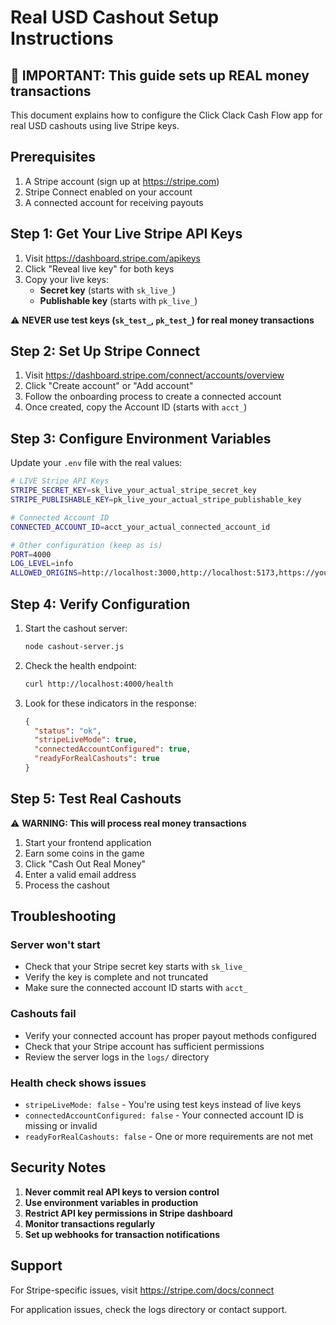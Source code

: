 # Real USD Cashout Setup Instructions

## 🚨 IMPORTANT: This guide sets up REAL money transactions

This document explains how to configure the Click Clack Cash Flow app for real USD cashouts using live Stripe keys.

## Prerequisites

1. A Stripe account (sign up at https://stripe.com)
2. Stripe Connect enabled on your account
3. A connected account for receiving payouts

## Step 1: Get Your Live Stripe API Keys

1. Visit https://dashboard.stripe.com/apikeys
2. Click "Reveal live key" for both keys
3. Copy your live keys:
   - **Secret key** (starts with `sk_live_`)
   - **Publishable key** (starts with `pk_live_`)

⚠️ **NEVER use test keys (`sk_test_`, `pk_test_`) for real money transactions**

## Step 2: Set Up Stripe Connect

1. Visit https://dashboard.stripe.com/connect/accounts/overview
2. Click "Create account" or "Add account"
3. Follow the onboarding process to create a connected account
4. Once created, copy the Account ID (starts with `acct_`)

## Step 3: Configure Environment Variables

Update your `.env` file with the real values:

```bash
# LIVE Stripe API Keys
STRIPE_SECRET_KEY=sk_live_your_actual_stripe_secret_key
STRIPE_PUBLISHABLE_KEY=pk_live_your_actual_stripe_publishable_key

# Connected Account ID
CONNECTED_ACCOUNT_ID=acct_your_actual_connected_account_id

# Other configuration (keep as is)
PORT=4000
LOG_LEVEL=info
ALLOWED_ORIGINS=http://localhost:3000,http://localhost:5173,https://your-production-domain.com
```

## Step 4: Verify Configuration

1. Start the cashout server:
   ```bash
   node cashout-server.js
   ```

2. Check the health endpoint:
   ```bash
   curl http://localhost:4000/health
   ```

3. Look for these indicators in the response:
   ```json
   {
     "status": "ok",
     "stripeLiveMode": true,
     "connectedAccountConfigured": true,
     "readyForRealCashouts": true
   }
   ```

## Step 5: Test Real Cashouts

⚠️ **WARNING: This will process real money transactions**

1. Start your frontend application
2. Earn some coins in the game
3. Click "Cash Out Real Money"
4. Enter a valid email address
5. Process the cashout

## Troubleshooting

### Server won't start
- Check that your Stripe secret key starts with `sk_live_`
- Verify the key is complete and not truncated
- Make sure the connected account ID starts with `acct_`

### Cashouts fail
- Verify your connected account has proper payout methods configured
- Check that your Stripe account has sufficient permissions
- Review the server logs in the `logs/` directory

### Health check shows issues
- `stripeLiveMode: false` - You're using test keys instead of live keys
- `connectedAccountConfigured: false` - Your connected account ID is missing or invalid
- `readyForRealCashouts: false` - One or more requirements are not met

## Security Notes

1. **Never commit real API keys to version control**
2. **Use environment variables in production**
3. **Restrict API key permissions in Stripe dashboard**
4. **Monitor transactions regularly**
5. **Set up webhooks for transaction notifications**

## Support

For Stripe-specific issues, visit https://stripe.com/docs/connect

For application issues, check the logs directory or contact support.
